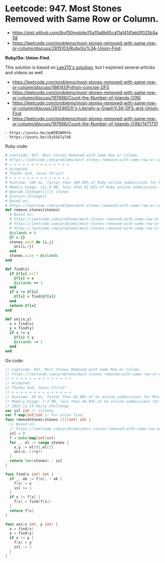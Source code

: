 # Leetcode: 947. Most Stones Removed with Same Row or Column.

- https://gist.github.com/lbvf50mobile/f5a15a8b65ca11a14141eb0f025b5a58
- https://leetcode.com/problems/most-stones-removed-with-same-row-or-column/discuss/2815103/RubyGo%3A-Union-Find.

**Ruby/Go: Union-Find.**

This solution is based on [Lee215's soluition](https://leetcode.com/problems/most-stones-removed-with-same-row-or-column/discuss/197668/Count-the-Number-of-Islands-O(N)), but I explored several articles and videos as well.

- https://leetcode.com/problems/most-stones-removed-with-same-row-or-column/discuss/198141/Python-concise-DFS
- https://leetcode.com/problems/most-stones-removed-with-same-row-or-column/discuss/197668/Count-the-Number-of-Islands-O(N)
- https://leetcode.com/problems/most-stones-removed-with-same-row-or-column/discuss/2812465/It's-Literally-a-Graph%3A-DFS-and-Union-Find
- https://leetcode.com/problems/most-stones-removed-with-same-row-or-column/discuss/197668/Count-the-Number-of-Islands-O(N)/1471731

```
- https://youtu.be/ayW5B2W9hfo
- https://youtu.be/ibjEGG7ylHk
```

Ruby code:
```Ruby
# Leetcode: 947. Most Stones Removed with Same Row or Column.
# https://leetcode.com/problems/most-stones-removed-with-same-row-or-column/
# = = = = = = = = = = = = = =
# Accepted.
# Thanks God, Jesus Christ!
# = = = = = = = = = = = = = =
# Runtime: 180 ms, faster than 100.00% of Ruby online submissions for Most Stones Removed with Same Row or Column.
# Memory Usage: 211.9 MB, less than 81.82% of Ruby online submissions for Most Stones Removed with Same Row or Column.
# @param {Integer[][]} stones
# @return {Integer}
# Based on:
# https://leetcode.com/problems/most-stones-removed-with-same-row-or-column/discuss/197668/Count-the-Number-of-Islands-O(N)
def remove_stones(stones)
  # Based on:
  # https://leetcode.com/problems/most-stones-removed-with-same-row-or-column/discuss/197668/Count-the-Number-of-Islands-O(N)
  # https://leetcode.com/problems/most-stones-removed-with-same-row-or-column/discuss/198141/Python-concise-DFS
  # https://leetcode.com/problems/most-stones-removed-with-same-row-or-column/discuss/2812465/It's-Literally-a-Graph%3A-DFS-and-Union-Find
  @islands = 0
  @f = {}
  stones.each do |i,j|
    uni(i,~j)
  end
  stones.size - @islands 
end

def find(x)
  if @f[x].nil?
    @f[x] = x
    @islands += 1
  end
  if x != @f[x]
    @f[x] = find(@f[x])
  end
  return @f[x]
end

def uni(x,y)
  x = find(x)
  y = find(y)
  if x != y
    @f[x] = y
    @islands -= 1
  end
end
```
Go code:
```Go
// Leetcode: 947. Most Stones Removed with Same Row or Column.
// https://leetcode.com/problems/most-stones-removed-with-same-row-or-column/
// = = = = = = = = = = = = = =
// Accepted.
// Thanks God, Jesus Christ!
// = = = = = = = = = = = = = =
// Runtime: 43 ms, faster than 65.08% of Go online submissions for Most Stones Removed with Same Row or Column.
// Memory Usage: 7.3 MB, less than 46.03% of Go online submissions for Most Stones Removed with Same Row or Column.
// 2022.11.14 Daily Challenge.
var isl int // islands.
var f map[int]int // For union find.
func removeStones(stones [][]int) int {
  // Based on:
  // https://leetcode.com/problems/most-stones-removed-with-same-row-or-column/discuss/197668/Count-the-Number-of-Islands-O(N)
  isl = 0
  f = make(map[int]int)
  for _, el := range stones {
    x,y := el[0],el[1]
    uni(x,-(1+y))
  }
  return len(stones) - isl
}

func find(x int) int {
  if _, ok := f[x]; ! ok {
    f[x] = x
    isl += 1
  }
  if x != f[x] {
    f[x] = find(f[x])
  }
  return f[x]
}

func uni(x int, y int) {
  x = find(x)
  y = find(y)
  if x != y {
    f[x] = y
    isl -= 1
  }
}

```
